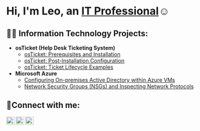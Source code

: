 <h1>Hi, I'm Leo, an <a href="https://www.linkedin.com/in/leonardocortelezzi/">IT Professional</a>☺</h1>

<h2>👨‍💻 Information Technology Projects:</h2>

- <b>osTicket (Help Desk Ticketing System)</b>
  - [osTicket: Prerequisites and Installation](https://github.com/LeonardoCortelezzi/osTicket-Prerequisites-and-Installation)
  - [osTicket: Post-Installation Configuration](https://github.com/LeonardoCortelezzi/osTicket-Post-Installation-Configuration)
  - [osTicket: Ticket Lifecycle Examples](https://github.com/LeonardoCortelezzi/osTicket-Ticket-Lifecycle-Examples)
- <b>Microsoft Azure</b>
  - [Configuring On-premises Active Directory within Azure VMs](https://github.com/LeonardoCortelezzi/Configuring-On-premises-Active-Directory-within-Azure-VMs)
  - [Network Security Groups (NSGs) and Inspecting Network Protocols](https://github.com/LeonardoCortelezzi/Network-Security-Groups-NSGs-and-Inspecting-Network-Protocols)

<h2>🤳Connect with me:</h2>

[<img align="left" alt="Josh | Twitter" width="22px" src="https://cdn.jsdelivr.net/npm/simple-icons@v3/icons/twitter.svg" />][twitter]
[<img align="left" alt="Josh | LinkedIn" width="22px" src="https://cdn.jsdelivr.net/npm/simple-icons@v3/icons/linkedin.svg" />][linkedin]
[<img align="left" alt="Josh | Instagram" width="22px" src="https://cdn.jsdelivr.net/npm/simple-icons@v3/icons/instagram.svg" />][instagram]

[twitter]: https://twitter.com/leo_cortelezzi
[instagram]: https://www.instagram.com/leocortelezzi
[linkedin]: https://www.linkedin.com/in/leonardocortelezzi/

